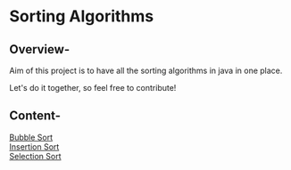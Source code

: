 # Sorting Algorithms
## Overview-
Aim of this project is to have all the sorting algorithms in java in one place.

Let's do it together, so feel free to contribute!
## Content-
[Bubble Sort](BubbleSort.java) <br/>
[Insertion Sort](InsertionSort.java) <br/>
[Selection Sort](SelectionSort.java) <br/>
